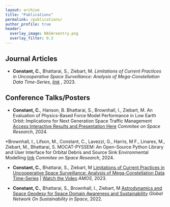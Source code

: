 ```yaml
---
layout: archive
title: "Publications"
permalink: /publications/
author_profile: true
header:
  overlay_image: NASAreentry.png
  overlay_filter: 0.3
---
```


Journal Articles
------
* <b>Constant, C.</b>, Bhattarai, S., Ziebart, M.  _Limitations of Current Practices in Uncooperative Space Surveillance: Analysis of Mega-Constellation Data Time-Series_,  <i>[link](https://ui.adsabs.harvard.edu/abs/2023amos.conf...88C/abstract) </i>, 2023.

Conference Talks/Posters
------
* <b>Constant, C.</b>, Hanson, B. Bhattarai, S., Brownhall, I., Ziebart, M. An Evaluation of Physics-Based Force Model Performance in Low Earth Orbit: Implications for Next Generation Space Traffic Management [Access Interactive Results and Presentation Here](https://charlesplusc.github.io//assets/cospar24_presentation/reveal.js-master/index.html) <i>Commitee on Space Research</i>, 2024.

*Brownhall, I.,  Lifson, M., Constant, C., Lavezzi, G., Harris, M F., Linares, M., Ziebart, M., Bhattarai, S. MOCAT-PYSSEM: An Open-Source Python Library and User Interface for Orbital Debris and Source Sink Environmental Modelling [link](10.13140/RG.2.2.12438.15688) <i>Commitee on Space Research</i>, 2024.

* <b>Constant, C.</b>, Bhattarai, S., Ziebart, M [Limitations of Current Practices in Uncooperative Space Surveillance: Analysis of Mega-Constellation Data Time-Series](https://github.com/CharlesPlusC/CharlesPlusC.github.io/raw/master/Figures/AMOS-Poster.pdf) | [Watch the Video](https://github.com/CharlesPlusC/CharlesPlusC.github.io/raw/master/assets/AMOS_Presentation_3min.mp4) <i>AMOS</i>, 2023.

* <b>Constant, C.</b>, Bhattarai, S., Brownhall, I., Ziebart, M [Astrodynamics and Space Geodesy for Space Domain Awareness and Sustainability](https://github.com/CharlesPlusC/CharlesPlusC.github.io/raw/master/assets/GNOSIS_Poster_28_11_22.pdf) <i>Global Network On Sustainability in Space</i>, 2022.



